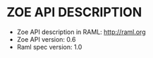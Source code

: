 ZOE API DESCRIPTION
===================

- Zoe API description in RAML: http://raml.org
- Zoe API version: 0.6
- Raml spec version: 1.0



